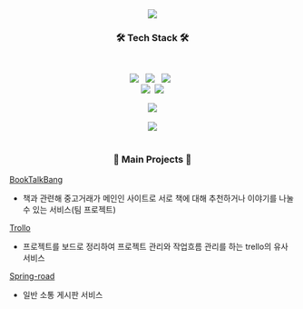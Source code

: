 

<!--
**undiputed91/undiputed91** is a ✨ _special_ ✨ repository because its `README.md` (this file) appears on your GitHub profile.

Here are some ideas to get you started:

- 🔭 I’m currently working on ...
- 🌱 I’m currently learning ...
- 👯 I’m looking to collaborate on ...
- 🤔 I’m looking for help with ...
- 💬 Ask me about ...
- 📫 How to reach me: ...
- 😄 Pronouns: ...
- ⚡ Fun fact: ...
-->
<div align=center>
	<img src="https://capsule-render.vercel.app/api?type=waving&color=auto&height=200&section=header&text=undiputed91's%20Github!&fontSize=35" />	
</div>
<h3 align="center"><b>🛠 Tech Stack 🛠</b></h3>
</br>
<p align="center">
<img src="https://img.shields.io/badge/HTML5-E34F26?style=flat-square&logo=HTML5&logoColor=white"/></a> &nbsp
<img src="https://img.shields.io/badge/CSS3-1572B6?style=flat-square&logo=CSS3&logoColor=white"/></a> &nbsp
<img src="https://img.shields.io/badge/MySQL-4479A1?style=flat-square&logo=MySQL&logoColor=white"/></a> &nbsp 

<br>
<img src="https://img.shields.io/badge/Java-007396?style=flat-square&logo=Java&logoColor=white"/></a>&nbsp
<img src="https://img.shields.io/badge/SpringBoot-success?style=flat-square&logo=Spring&logoColor=white"/>

<div align=center>
  <img src="https://github-readme-stats.vercel.app/api/top-langs/?username=undiputed91&layout=compact&theme=radical">
  <br><br>
  <img src="https://github-readme-stats.vercel.app/api?username=undiputed91&show_icons=true&theme=radical">
  <br><br>
</div>

<h3 align="center"><b>🌱 Main Projects 🌱</b></h3>

[BookTalkBang](https://github.com/undiputed91/booktalk)

 - 책과 관련해 중고거래가 메인인 사이트로 서로 책에 대해 추천하거나 이야기를 나눌 수 있는 서비스(팀 프로젝트)

[Trollo](https://github.com/undiputed91/Trollo)

 - 프로젝트를 보드로 정리하여 프로젝트 관리와 작업흐름 관리를 하는 trello의 유사 서비스

[Spring-road](https://github.com/undiputed91/spring-road)

- 일반 소통 게시판 서비스

